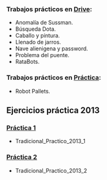 ### Trabajos prácticos en <a href="https://docs.google.com/document/d/16G6HjtEAIy3XsLzrHPUZ0OMJps3z3gUeeraTuWS3omE/edit">Drive</a>:
* Anomalía de Sussman.
* Búsqueda Dota.
* Caballo y pintura.
* Llenado de jarros.
* Nave alienigena y password.
* Problema del puente.
* RataBots.

### Trabajos prácticos en <a href="https://bitbucket.org/ucsedaria/ia-catedra/wiki/practicas/Listado">Práctica</a>:
* Robot Pallets.

## Ejercicios práctica 2013
### <a href="https://bitbucket.org/ucsedaria/ia-catedra/wiki/2013/Entregas2013/Entrega1">Práctica 1</a>
* Tradicional_Practico_2013_1

### <a href="https://bitbucket.org/ucsedaria/ia-catedra/wiki/2013/Entregas2013/Entrega2">Práctica 2</a>
* Tradicional_Practico_2013_2